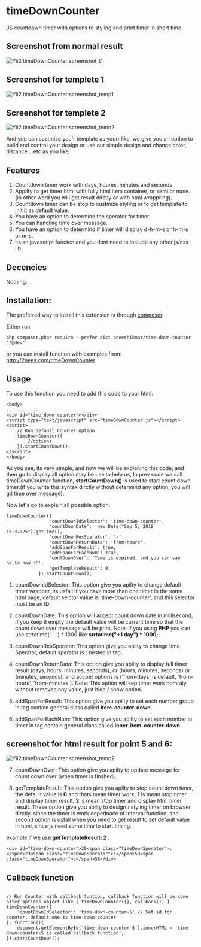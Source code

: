# timeDownCounter
JS countdown timer with options to styling and print timer in short time 

## Screenshot from normal result

![Yii2 timeDownCounter screenshot_t1](http://2nees.com/github/timeDownCounter/temp-0.png)

## Screenshot for templete 1

![Yii2 timeDownCounter screenshot_temp1](http://2nees.com/github/timeDownCounter/temp-1.png)

## Screenshot for templete 2

![Yii2 timeDownCounter screenshot_temo2](http://2nees.com/github/timeDownCounter/temp-2.png)

And you can custmize you'r template as yourr like, we give you an option to build and control your design or use our simple design and change color, distance ...etc as you like.

## Features

1. Countdown timer work with days, houres, minutes and seconds
2. Appilty to get timer html with fully html item container, or semi or none.(in other word you will get result dirctly or with html wrappring).
3. Countdown timer can be stop to custmize styling or to get template to init it as default value.
4. You have an option to determine the sperator for timer.
5. You can handling time over message.
6. You have an option to determind if timer will display d-h-m-s or h-m-s or m-s.
7. its an javascript functon and you dont need to include any other js/css lib.

## Decencies

Nothing.

## Installation:
The preferred way to install this extension is through [composer](https://getcomposer.org/).

Either run

`php composer.phar require --prefer-dist aneeshikmat/time-down-counter "*@dev"`

or you can install function with examples from:
http://2nees.com/timeDownCounter

## Usage
To use this function you need to add this code to your html: 
```
<body>
............
<div id="time-down-counter"></div>
<script type="text/javascript" src="timeDownCounter.js"></script>
<script>
    // Run Default Counter option
    timeDownCounter({
        //options
    }).startCountDown();
</script>
</body>

```
As you see, its very simple, and now we will be explaning this code, and then go to display all option may be use to help us,
In prev code we call timeDownCounter function, **startCountDown()** is used to start count down timer.(if you write this syntax dirctly without determind any option, you will git time over message).

Now let's go to explain all possible option:

```
timeDownCounter({
                'countDownIdSelector': 'time-down-counter',
                'countDownDate':  new Date("Sep 5, 2018 15:37:25").getTime(),
                'countDownResSperator': '-'
                'countDownReturnData': 'from-hours',
                'addSpanForResult': true,
                'addSpanForEachNum': true,
                'contDownOver': 'Time is expired, and you can say hello now :P',
                'getTemplateResult': 0
            }).startCountDown();
```
1) countDownIdSelector: This option give you apilty to change default timer wrapper, its usfall if you have more than one timer in the same html page, default selctor value is 'time-down-counter', and this selector must be an ID.

2) countDownDate: This option will accept count down date in millisecond, if you keep it empty the default value will be current time so that the count down over message will be print.
Note: if you using **PHP** you can use strtotime('....') * 1000 like **strtotime("+1 day") * 1000;**.

3) countDownResSperator: This option give you apilty to change time Sperator, default sperator is **:** nested in <span> tag.
    
4) countDownReturnData: This option give you apilty to display full timer result (days, hours, minutes, seconds), or (hours, minutes, seconds) or (minutes, seconds), and accpet options is ('from-days' is default, 'from-hours', 'from-minutes').
Note: This option will kep timer work nomraly without removed any value, just hide / show option.

5) addSpanForResult: This option give you apilty to set each number groub in <span> tag contain general class called **item-counter-down**.
    
6) addSpanForEachNum: This option give you apilty to set each number in timer in <span> tag contain general class called **inner-item-counter-down**. 
    
## screenshot for html result for point 5 and 6: 

![Yii2 timeDownCounter screenshot_temo2](http://2nees.com/github/timeDownCounter/temp-3.png)

7) countDownOver: This option give you apilty to update message for count down over (when timer is finshed).

8) getTemplateResult: This option give you apilty to stop count down timer, the default value is **0** and thats mean timer work, **1** is mean stop timer and display timer result, **2** is mean stop timer and display html timer result.
These option give you abilty to design / styling timer on browser dirctly, since the timer is work depednace of Interval function, and second option is usfall when you need to get result to set default value in html, since js need some time to start timing.

example if we use **getTemplateResult: 2** :
```
<div id="time-down-counter">30<span class="timeDownSperator">:</span>23<span class="timeDownSperator">:</span>59<span class="timeDownSperator">:</span>58</div>
```

## Callback function

```

// Run Counter with callback funtion, callback function will be come after options object like [ timeDownCounter({}, callback()) ]
timeDownCounter({
    'countDownIdSelector': 'time-down-counter-5',// Set id for counter, default one is time-down-counter
}, function(){
    document.getElementById('time-down-counter-5').innerHTML = 'time-down-counter-5 is called callback function';
}).startCountDown();

```

